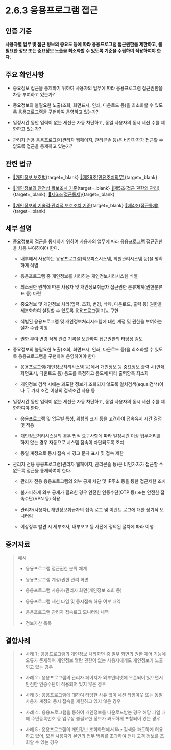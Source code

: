 # 2.6.3 응용프로그램 접근

## 인증 기준

**사용자별 업무 및 접근 정보의 중요도 등에 따라 응용프로그램 접근권한을 제한하고, 불필요한 정보 또는 중요정보 노출을 최소화할 수 있도록 기준을 수립하여 적용하여야 한다.**

## 주요 확인사항

- 중요정보 접근을 통제하기 위하여 사용자의 업무에 따라 응용프로그램 접근권한을 차등 부여하고 있는가?

- 중요정보의 불필요한 노출(조회, 화면표시, 인쇄, 다운로드 등)을 최소화할 수 있도록 응용프로그램을 구현하여 운영하고 있는가?

- 일정시간 동안 입력이 없는 세션은 자동 차단하고, 동일 사용자의 동시 세션 수를 제한하고 있는가?

- 관리자 전용 응용프로그램(관리자 웹페이지, 관리콘솔 등)은 비인가자가 접근할 수 없도록 접근을 통제하고 있는가?

## 관련 법규

- [🔗개인정보 보호법](https://www.law.go.kr/법령/개인정보보호법/(20200805,16930,20200204)/제29조 "새 창에서 열기"){target=_blank} [🔗제29조(안전조치의무)](https://www.law.go.kr/법령/개인정보보호법/제29조 "새 창에서 열기"){target=_blank}

- [🔗개인정보의 안전성 확보조치 기준](https://www.law.go.kr/행정규칙/(개인정보보호위원회)개인정보의안전성확보조치기준 "새 창에서 열기"){target=_blank} [🔗제5조(접근 권한의 관리)](https://www.law.go.kr/행정규칙/(개인정보보호위원회)개인정보의안전성확보조치기준/제5조 "새 창에서 열기"){target=_blank}, [🔗제6조(접근통제)](https://www.law.go.kr/행정규칙/(개인정보보호위원회)개인정보의안전성확보조치기준/제6조 "새 창에서 열기"){target=_blank}

- [🔗개인정보의 기술적·관리적 보호조치 기준](https://www.law.go.kr/행정규칙/(개인정보보호위원회)개인정보의기술적·관리적보호조치기준/(2021-3,20210915)/제4조 "새 창에서 열기"){target=_blank} [🔗제4조(접근통제)](https://www.law.go.kr/행정규칙/(개인정보보호위원회)개인정보의기술적·관리적보호조치기준/제4조 "새 창에서 열기"){target=_blank}

## 세부 설명

- 중요정보의 접근을 통제하기 위하여 사용자의 업무에 따라 응용프로그램 접근권한을 차등 부여하여야 한다.

    - 내부에서 사용하는 응용프로그램(백오피스시스템, 회원관리시스템 등)을 명확하게 식별

    - 응용프로그램 중 개인정보를 처리하는 개인정보처리시스템 식별

    - 최소권한 원칙에 따른 사용자 및 개인정보취급자 접근권한 분류체계(권한분류표 등) 마련

    - 중요정보 및 개인정보 처리(입력, 조회, 변경, 삭제, 다운로드, 출력 등) 권한을 세분화하여 설정할 수 있도록 응용프로그램 기능 구현

    - 식별된 응용프로그램 및 개인정보처리시스템에 대한 계정 및 권한을 부여하는 절차 수립·이행

    - 권한 부여·변경·삭제 관련 기록을 보관하여 접근권한의 타당성 검토

- 중요정보의 불필요한 노출(조회, 화면표시, 인쇄, 다운로드 등)을 최소화할 수 있도록 응용프로그램을 구현하여 운영하여야 한다

    - 응용프로그램(개인정보처리시스템 등)에서 개인정보 등 중요정보 출력 시(인쇄, 화면표시, 다운로드 등) 용도를 특정하고 용도에 따라 출력항목 최소화

    - 개인정보 검색 시에는 과도한 정보가 조회되지 않도록 일치검색(equal검색)이나 두 가지 조건 이상의 검색조건 사용 등

- 일정시간 동안 입력이 없는 세션은 자동 차단하고, 동일 사용자의 동시 세션 수를 제한하여야 한다.

    - 응용프로그램 및 업무별 특성, 위험의 크기 등을 고려하여 접속유지 시간 결정 및 적용

    - 개인정보처리시스템의 경우 법적 요구사항에 따라 일정시간 이상 업무처리를 하지 않는 경우 자동으로 시스템 접속이 차단되도록 조치

    - 동일 계정으로 동시 접속 시 경고 문자 표시 및 접속 제한

- 관리자 전용 응용프로그램(관리자 웹페이지, 관리콘솔 등)은 비인가자가 접근할 수 없도록 접근을 통제하여야 한다.

    - 관리자 전용 응용프로그램의 외부 공개 차단 및 IP주소 등을 통한 접근제한 조치

    - 불가피하게 외부 공개가 필요한 경우 안전한 인증수단(OTP 등) 또는 안전한 접속수단(VPN 등) 적용

    - 관리자(사용자), 개인정보취급자의 접속 로그 및 이벤트 로그에 대한 정기적 모니터링

    - 이상징후 발견 시 세부조사, 내부보고 등 사전에 정의된 절차에 따라 이행

## 증거자료

> 예시
>
> - 응용프로그램 접근권한 분류 체계
>
> - 응용프로그램 계정/권한 관리 화면
>
> - 응용프로그램 사용자/관리자 화면(개인정보 조회 등)
>
> - 응용프로그램 세션 타임 및 동시접속 허용 여부 내역
>
> - 응용프로그램 관리자 접속로그 모니터링 내역
>
> - 정보자산 목록

## 결함사례

> - 사례 1 : 응용프로그램의 개인정보 처리화면 중 일부 화면의 권한 제어 기능에 오류가 존재하여 개인정보 열람 권한이 없는 사용자에게도 개인정보가 노출되고 있는 경우
>
> - 사례 2 : 응용프로그램의 관리자 페이지가 외부인터넷에 오픈되어 있으면서 안전한 인증수단이 적용되어 있지 않은 경우
>
> - 사례 3 : 응용프로그램에 대하여 타당한 사유 없이 세션 타임아웃 또는 동일 사용자 계정의 동시 접속을 제한하고 있지 않은 경우
>
> - 사례 4 : 응용프로그램을 통하여 개인정보를 다운로드받는 경우 해당 파일 내에 주민등록번호 등 업무상 불필요한 정보가 과도하게 포함되어 있는 경우
>
> - 사례 5 : 응용프로그램의 개인정보 조회화면에서 like 검색을 과도하게 허용하고 있어, 모든 사용자가 본인의 업무 범위를 초과하여 전체 고객 정보를 조회할 수 있는 경우
